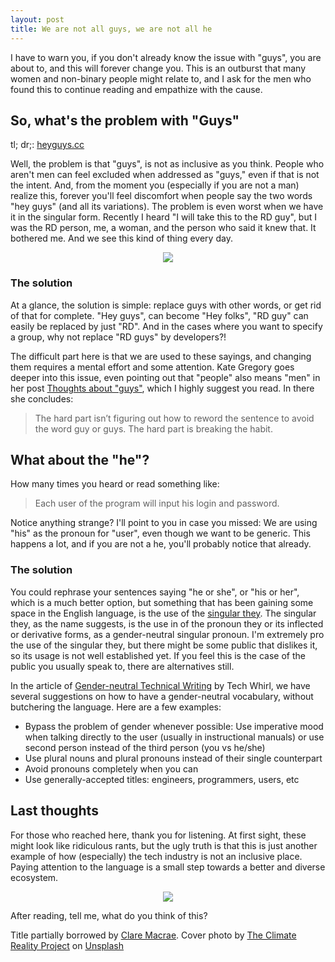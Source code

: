 ```yaml
---
layout: post
title: We are not all guys, we are not all he
---
```


I have to warn you, if you don't already know the issue with "guys", you are about to, and this will forever change you.
This is an outburst that many women and non-binary people might relate to, and I ask for the men who found this to continue reading and empathize with the cause.

## So, what's the problem with "Guys"

tl; dr;: [heyguys.cc](https://heyguys.cc/)

Well, the problem is that "guys", is not as inclusive as you think. People who aren't men can feel excluded when addressed as "guys," even if that is not the intent. And, from the moment you (especially if you are not a man) realize this, forever you'll feel discomfort when people say the two words "hey guys" (and all its variations).
The problem is even worst when we have it in the singular form. Recently I heard "I will take this to the RD guy", but I was the RD person, me, a woman, and the person who said it knew that. It bothered me. And we see this kind of thing every day.

<p align="center">
  <img src="https://media.giphy.com/media/UuB5mPL27mn3UbF4pO/giphy.gif"/>
</p>

### The solution

At a glance, the solution is simple: replace guys with other words, or get rid of that for complete.
"Hey guys", can become "Hey folks", "RD guy" can easily be replaced by just "RD". And in the cases where you want to specify a group, why not replace "RD guys" by developers?!

The difficult part here is that we are used to these sayings, and changing them requires a mental effort and some attention. Kate Gregory goes deeper into this issue, even pointing out that "people" also means "men" in her post [Thoughts about "guys"](http://www.gregcons.com/KateBlog/ThoughtsAboutGuys.aspx), which I highly suggest you read. In there she concludes:

> The hard part isn’t figuring out how to reword the sentence to avoid the word guy or guys. The hard part is breaking the habit.

## What about the "he"?

How many times you heard or read something like:

> Each user of the program will input his login and password.

Notice anything strange? I'll point to you in case you missed: We are using "his" as the pronoun for "user", even though we want to be generic.
This happens a lot, and if you are not a he, you'll probably notice that already.

### The solution

You could rephrase your sentences saying "he or she", or "his or her", which is a much better option, but something that has been gaining some space in the English language, is the use of the [singular they](https://en.wikipedia.org/wiki/Singular_they). The singular they, as the name suggests, is the use in of the pronoun they or its inflected or derivative forms, as a gender-neutral singular pronoun.
I'm extremely pro the use of the singular they, but there might be some public that dislikes it, so its usage is not well established yet. If you feel this is the case of the public you usually speak to, there are alternatives still.

In the article of [Gender-neutral Technical Writing](https://techwhirl.com/gender-neutral-technical-writing/) by Tech Whirl, we have several suggestions on how to have a gender-neutral vocabulary, without butchering the language. Here are a few examples:

- Bypass the problem of gender whenever possible: Use imperative mood when talking directly to the user (usually in instructional manuals) or use second person instead of the third person (you vs he/she)
- Use plural nouns and plural pronouns instead of their single counterpart
- Avoid pronouns completely when you can
- Use generally-accepted titles: engineers, programmers, users, etc

## Last thoughts

For those who reached here, thank you for listening. At first sight, these might look like ridiculous rants, but the ugly truth is that this is just another example of how (especially) the tech industry is not an inclusive place. Paying attention to the language is a small step towards a better and diverse ecosystem.


<p align="center">
  <img src="https://media.giphy.com/media/h8IcERBmFXChSSKlNI/giphy.gif"/>
</p>

After reading, tell me, what do you think of this?

Title partially borrowed by [Clare Macrae](https://twitter.com/ClareMacraeUK/status/700259853365858304).
<span>Cover photo by <a href="https://unsplash.com/@climatereality?utm_source=unsplash&amp;utm_medium=referral&amp;utm_content=creditCopyText">The Climate Reality Project</a> on <a href="https://unsplash.com/s/photos/meeting-men?utm_source=unsplash&amp;utm_medium=referral&amp;utm_content=creditCopyText">Unsplash</a></span>